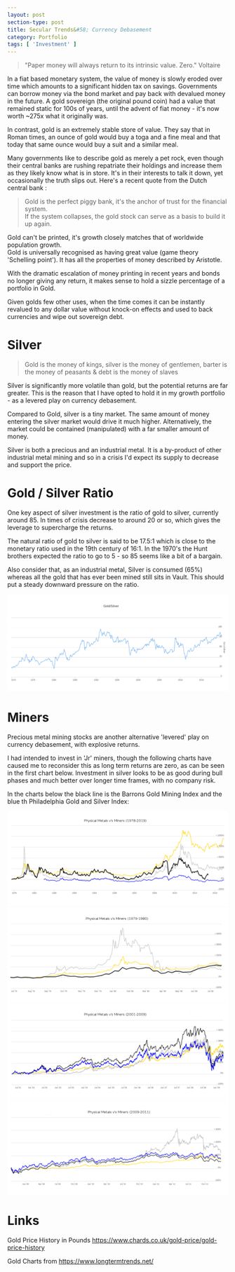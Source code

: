 ```yaml
---
layout: post
section-type: post
title: Secular Trends&#58; Currency Debasement
category: Portfolio
tags: [ 'Investment' ]
---
```



> "Paper money will always return to its intrinsic value. Zero." Voltaire 

In a fiat based monetary system, the value of money is slowly eroded over time which amounts 
to a significant hidden tax on savings.  Governments can borrow money via the bond market and 
pay back with devalued money in the future.  A gold sovereign (the original pound coin) had a value 
that remained static for 100s of years, until the advent of fiat money - it's now worth ~275x 
what it originally was.

In contrast, gold is an extremely stable store of value.  They say that in Roman times, an
ounce of gold would buy a toga and a fine meal and that today that same ounce would buy a
suit and a similar meal.

Many governments like to describe gold as merely a pet rock, even though their central
banks are rushing repatriate their holdings and increase them as they likely know what is 
in store.  It's in their interests to talk it down, yet occasionally the truth 
slips out.  Here's a recent quote from the Dutch central bank :

> Gold is the perfect piggy bank, it's the anchor of trust for the financial system.  
> If the system collapses, the gold stock can serve as a basis to build it up again.

Gold can't be printed, it's growth closely matches that of worldwide population growth.  
Gold is universally recognised as having great value (game theory 'Schelling point'). 
It has all the properties of money described by Aristotle.

With the dramatic escalation of money printing in recent years and bonds no longer giving
any return, it makes sense to hold a sizzle percentage of a portfolio in Gold.

Given golds few other uses, when the time comes it can be instantly revalued to any dollar value
without knock-on effects and used to back currencies and wipe out sovereign debt.


# Silver
	
> Gold is the money of kings, silver is the money of gentlemen, barter is the money of peasants &  debt is the money of slaves

Silver is significantly more volatile than gold, but the potential returns are far greater. 
This is the reason that I have opted to hold it in my growth portfolio - as a levered
play on currency debasement.

Compared to Gold, silver is a tiny market.  The same amount of money entering the silver
market would drive it much higher.  Alternatively, the market could be contained (manipulated) with 
a far smaller amount of money. 

Silver is both a precious and an industrial metal.  It is a by-product of other industrial
metal mining and so in a crisis I'd expect its supply to decrease and support the price.

# Gold / Silver Ratio

One key aspect of silver investment is the ratio of gold to silver, currently around 85.  In 
times of crisis decrease to around 20 or so, which gives the leverage to supercharge the
returns.

The natural ratio of gold to silver is said to be 17.5:1 which is close to the monetary
ratio used in the 19th century of 16:1.  In the 1970's the Hunt brothers expected the
ratio to go to 5 - so 85 seems like a bit of a bargain.

Also consider that, as an industrial metal, Silver is consumed (65%) whereas all the gold that
has ever been mined still sits in Vault.  This should put a steady downward pressure on
the ratio.

<img style="border: 0;" src="/img/2019/20191109_GoldSilverRatio.png" />
 


# Miners

Precious metal mining stocks are another alternative 'levered' play on currency
debasement, with explosive returns.

I had intended to invest in 'Jr' miners, though the following charts have
caused me to reconsider this as long term returns are zero, as can be seen in the first
chart below.  Investment in silver looks to be as good during bull phases and much better 
over longer time frames, with no company risk.

In the charts below the black line is the Barrons Gold Mining Index and the blue th
Philadelphia Gold and Silver Index: 

 
<img style="border: 0;" src="/img/2019/20191109_PhysvMiners.png" />


<img style="border: 0;" src="/img/2019/20191109_PhysvMiners79.png" />


<img style="border: 0;" src="/img/2019/20191109_PhysvMiners01.png" />


<img style="border: 0;" src="/img/2019/20191109_PhysvMiners09.png" />



# Links

Gold Price History in Pounds 
https://www.chards.co.uk/gold-price/gold-price-history

Gold Charts from 
https://www.longtermtrends.net/





